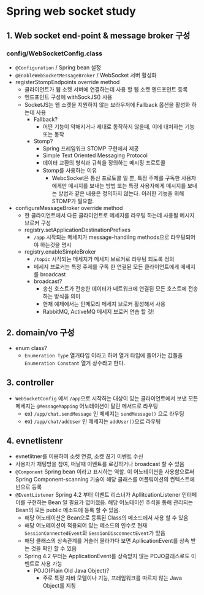 # Spring web socket study

## 1. Web socket end-point & message broker 구성
###  config/WebSocketConfig.class
- `@Configuration` / Spring bean 설정
- `@EnableWebSocketMessageBroker` / WebSocket 서버 활성화
- registerStompEndpoints override method
    - 클라이언트가 웹 소켓 서버에 연결하는데 사용 할 웹 소켓 엔드포인트 등록
    - 엔드포인트 구성에 withSockJS() 사용
    - SocketJS는 웹 소켓을 지원하지 않는 브라우저에 Fallback 옵션을 활성화 하는데 사용
        - Fallback?
            - 어떤 기능이 약해지거나 제대로 동작하지 않을때, 이에 대처하는 기능 또는 동작
        - Stomp?
            - Spring 프레임워크 STOMP 구현에서 제공
            - Simple Text Oriented Messaging Protocol
            - 데이터 교환의 형식과 규칙을 정의하는 메시징 프로토콜
            - Stomp를 사용하는 이유
                - WebcSocket은 통신 프로토콜 일 뿐, 특정 주제를 구독한 사용자에게만 메시지를 보내는 방법 또는 특정 사용자에게 메시지를 보내는 방법과 같은 내용은 정의하지 않는다. 이러한 기능을 위해 STOMP가 필요함.
- configureMessageBroker override method
    - 한 클라이언트에서 다른 클라이언트로 메세지를 라우팅 하는데 사용될 메시지 브로커 구성
    - registry.setApplicationDestinationPrefixes
        - `/app` 시작되는 메세지가 message-handilng methods으로 라우팅되어야 하는것을 명시
    - registry.enableSimpleBroker
        - `/topic` 시작되는 메세지가 메세지 브로커로 라우팅 되도록 정의
        - 메세지 브로커는 특정 주제를 구독 한 연결된 모든 클라이언트에게 메세지를 broadcast
        - broadcast?
            - 송신 호스트가 전송한 데이터가 네트워크에 연결된 모든 호스트에 전송하는 방식을 의미
            - 현재 예제에서는 인메모리 메세지 브로커 활성해서 사용
            - RabbitMQ, ActiveMQ 메세지 브로커 연습 할 것!

## 2. domain/vo 구성
- enum class?
    - `Enumeration Type` 열거타입 이라고 하며 열거 타입에 들어가는 값들을 `Enumeration Constant` 열거 상수라고 한다.


## 3. controller
- `WebSocketConfig` 에서 `/app`으로 시작하는 대상이 있는 클라이언트에서 보낸 모든 메세지는 `@MessageMapping` 어노테이션이 달린 메서드로 라우팅
    - ex) `/app/chat.sendMessage` 인 메세지는 `sendMessage()` 으로 라우팅
    - ex) `/app/chat/addUser` 인 메세지는 `addUser()`으로 라우팅

## 4. evnetlistenr
- evnetlitner를 이용하여 소켓 연결, 소켓 끊기 이벤트 수신
- 사용자가 채팅방을 참여, 떠날때 이벤트를 로깅하거나 broadcast 할 수 있음
- `@Component` Spring bean 이라고 표시하는 역할. 이 어노테이션을 사용함으로써 Spring Component-scanning 기술이 해당 클래스를 어플맄이션의 컨텍스트에 빈으로 등록
- `@EventListener` Spring 4.2 부터 이벤트 리스너가 ApllitcationListener 인터페이를 구현하는 Bean 일 필요가 없어졌음. 해당 어노테이션 주석을 통해 관리되는 Bean의 모든 public 메소드에 등록 할 수 있음.
    - 해당 어노테이션은 Bean으로 등록된 Class의 메소드에서 사용 할 수 있음
    - 해당 어노테이션이 적용되어 있는 메소드의 인수로 현재 `SessionConnectedEvent`와 `SessionDisconnectEvent`가 있음
    - 해당 클래스의 상속관계를 거슬러 올라가다 보면 ApllicationEvent를 상속 받는 것을 확인 할 수 있음
    - Spring 4.2 부터는 ApplicationEvent를 상속받지 않는 POJO클래스로도 이벤트로 사용 가능
        - POJO(Plain Old Java Object)?
            - 주로 특정 자바 모델이나 기능, 프레임워크를 따르지 않는 Java Object를 지칭
    
